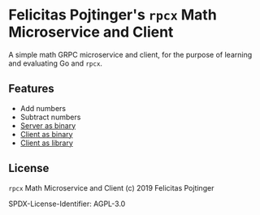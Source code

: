 # Felicitas Pojtinger's `rpcx` Math Microservice and Client

A simple math GRPC microservice and client, for the purpose of learning and evaluating Go and `rpcx`.

## Features

- Add numbers
- Subtract numbers
- [Server as binary](./cmd/math-server/main.go)
- [Client as binary](./cmd/math-client/main.go)
- [Client as library](./math/clientlib/clientlib.go)

## License

`rpcx` Math Microservice and Client (c) 2019 Felicitas Pojtinger

SPDX-License-Identifier: AGPL-3.0
